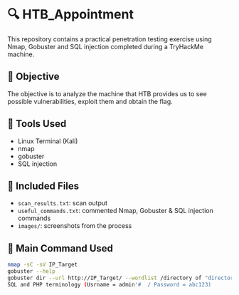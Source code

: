 # 🔍 HTB_Appointment
This repository contains a practical penetration testing exercise using Nmap, Gobuster and SQL injection completed during a TryHackMe machine.

## 📌 Objective
The objective is to analyze the machine that HTB provides us to see possible vulnerabilities, exploit them and obtain the flag. 

## 🧰 Tools Used
- Linux Terminal (Kali)
- nmap
- gobuster
- SQL injection

## 📂 Included Files
- `scan_results.txt`: scan output
- `useful_commands.txt`: commented Nmap, Gobuster & SQL injection commands
- `images/`: screenshots from the process

## 📡 Main Command Used
```bash
nmap -sC -sV IP_Target
gobuster --help
gobuster dir --url http://IP_Target/ --wordlist /directory of "directory-list-2.3-small.txt"
SQL and PHP terminology (Usrname = admin'#  / Password = abc123)
